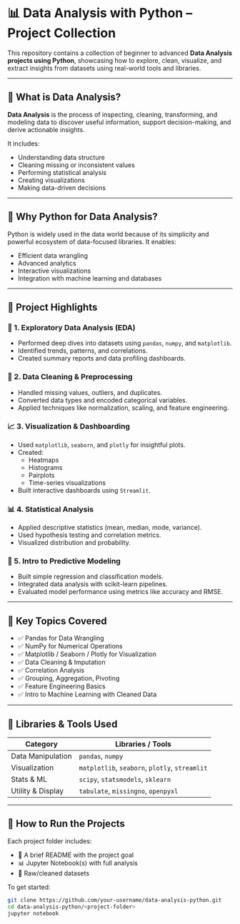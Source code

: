 # 📊 Data Analysis with Python – Project Collection

This repository contains a collection of beginner to advanced **Data Analysis projects using Python**, showcasing how to explore, clean, visualize, and extract insights from datasets using real-world tools and libraries.

---

## 📌 What is Data Analysis?

**Data Analysis** is the process of inspecting, cleaning, transforming, and modeling data to discover useful information, support decision-making, and derive actionable insights.

It includes:
- Understanding data structure
- Cleaning missing or inconsistent values
- Performing statistical analysis
- Creating visualizations
- Making data-driven decisions

---

## 🐍 Why Python for Data Analysis?

Python is widely used in the data world because of its simplicity and powerful ecosystem of data-focused libraries. It enables:
- Efficient data wrangling
- Advanced analytics
- Interactive visualizations
- Integration with machine learning and databases

---

## 📂 Project Highlights

### 📁 1. Exploratory Data Analysis (EDA)
- Performed deep dives into datasets using `pandas`, `numpy`, and `matplotlib`.
- Identified trends, patterns, and correlations.
- Created summary reports and data profiling dashboards.

### 🧹 2. Data Cleaning & Preprocessing
- Handled missing values, outliers, and duplicates.
- Converted data types and encoded categorical variables.
- Applied techniques like normalization, scaling, and feature engineering.

### 📈 3. Visualization & Dashboarding
- Used `matplotlib`, `seaborn`, and `plotly` for insightful plots.
- Created:
  - Heatmaps
  - Histograms
  - Pairplots
  - Time-series visualizations
- Built interactive dashboards using `Streamlit`.

### 📊 4. Statistical Analysis
- Applied descriptive statistics (mean, median, mode, variance).
- Used hypothesis testing and correlation metrics.
- Visualized distribution and probability.

### 🧠 5. Intro to Predictive Modeling
- Built simple regression and classification models.
- Integrated data analysis with scikit-learn pipelines.
- Evaluated model performance using metrics like accuracy and RMSE.

---

## 📘 Key Topics Covered

- ✅ Pandas for Data Wrangling
- ✅ NumPy for Numerical Operations
- ✅ Matplotlib / Seaborn / Plotly for Visualization
- ✅ Data Cleaning & Imputation
- ✅ Correlation Analysis
- ✅ Grouping, Aggregation, Pivoting
- ✅ Feature Engineering Basics
- ✅ Intro to Machine Learning with Cleaned Data

---

## 🧰 Libraries & Tools Used

| Category              | Libraries / Tools                          |
|-----------------------|--------------------------------------------|
| Data Manipulation     | `pandas`, `numpy`                          |
| Visualization         | `matplotlib`, `seaborn`, `plotly`, `streamlit` |
| Stats & ML            | `scipy`, `statsmodels`, `sklearn`         |
| Utility & Display     | `tabulate`, `missingno`, `openpyxl`        |

---

## 🧪 How to Run the Projects

Each project folder includes:
- 📄 A brief README with the project goal
- 📊 Jupyter Notebook(s) with full analysis
- 📁 Raw/cleaned datasets

To get started:
```bash
git clone https://github.com/your-username/data-analysis-python.git
cd data-analysis-python/<project-folder>
jupyter notebook
